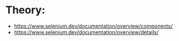 # Theory:
- https://www.selenium.dev/documentation/overview/components/
- https://www.selenium.dev/documentation/overview/details/
